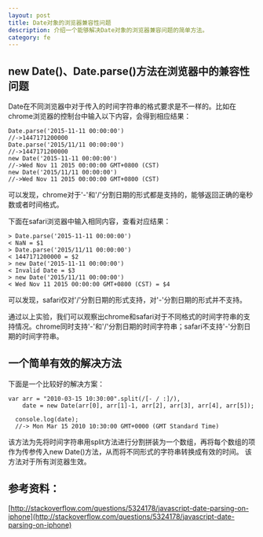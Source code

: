 ```yaml
---
layout: post
title: Date对象的浏览器兼容性问题
description: 介绍一个能够解决Date对象的浏览器兼容问题的简单方法。
category: fe
---
```


## new Date()、Date.parse()方法在浏览器中的兼容性问题
    
   Date在不同浏览器中对于传入的时间字符串的格式要求是不一样的。比如在chrome浏览器的控制台中输入以下内容，会得到相应结果：
   
    Date.parse('2015-11-11 00:00:00')
    //->1447171200000
    Date.parse('2015/11/11 00:00:00')
    //->1447171200000
    new Date('2015-11-11 00:00:00')
    //->Wed Nov 11 2015 00:00:00 GMT+0800 (CST)
    new Date('2015/11/11 00:00:00')
    //->Wed Nov 11 2015 00:00:00 GMT+0800 (CST)
    
  可以发现，chrome对于'-'和'/'分割日期的形式都是支持的，能够返回正确的毫秒数或者时间格式。
  
  下面在safari浏览器中输入相同内容，查看对应结果：
    
    > Date.parse('2015-11-11 00:00:00')
    < NaN = $1
    > Date.parse('2015/11/11 00:00:00')
    < 1447171200000 = $2
    > new Date('2015-11-11 00:00:00')
    < Invalid Date = $3
    > new Date('2015/11/11 00:00:00')
    < Wed Nov 11 2015 00:00:00 GMT+0800 (CST) = $4
    
   可以发现，safari仅对'/'分割日期的形式支持，对'-'分割日期的形式并不支持。
    
  通过以上实验，我们可以观察出chrome和safari对于不同格式的时间字符串的支持情况。chrome同时支持'-'和'/'分割日期的时间字符串；safari不支持'-'分割日期的时间字符串。
 
## 一个简单有效的解决方法
    
  下面是一个比较好的解决方案：
  
    var arr = "2010-03-15 10:30:00".split(/[- / :]/),
        date = new Date(arr[0], arr[1]-1, arr[2], arr[3], arr[4], arr[5]);
      
      console.log(date);
      //-> Mon Mar 15 2010 10:30:00 GMT+0000 (GMT Standard Time)
  
   该方法为先将时间字符串用split方法进行分割拼装为一个数组，再将每个数组的项作为传参传入new Date()方法，从而将不同形式的字符串转换成有效的时间。
   该方法对于所有浏览器生效。



## 参考资料：

[http://stackoverflow.com/questions/5324178/javascript-date-parsing-on-iphone](http://stackoverflow.com/questions/5324178/javascript-date-parsing-on-iphone)

[Joebon]:    http://joebon.tk  "Joebon"


    